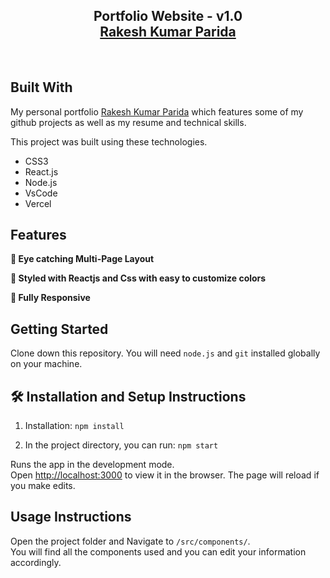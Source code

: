 <h2 align="center">
  Portfolio Website - v1.0<br/>
  <a href="https://react-personal-portfolio-coral.vercel.app/" target="_blank">Rakesh Kumar Parida</a>
</h2>

<br/>

<center>

</center>


## Built With

My personal portfolio <a href="https://rakesh-ku-parida.vercel.app/" target="_blank">Rakesh Kumar Parida</a> which features some of my github projects as well as my resume and technical skills.<br/>

This project was built using these technologies.

- CSS3
- React.js
- Node.js
- VsCode
- Vercel

## Features

**📖 Eye catching Multi-Page Layout**

**🎨 Styled with Reactjs and Css with easy to customize colors**

**📱 Fully Responsive**


## Getting Started

Clone down this repository. You will need `node.js` and `git` installed globally on your machine.

## 🛠 Installation and Setup Instructions

1. Installation: `npm install`

2. In the project directory, you can run: `npm start`

Runs the app in the development mode.\
Open [http://localhost:3000](http://localhost:3000) to view it in the browser.
The page will reload if you make edits.

## Usage Instructions

Open the project folder and Navigate to `/src/components/`. <br/>
You will find all the components used and you can edit your information accordingly.



